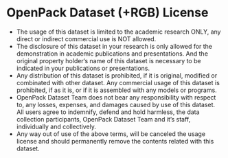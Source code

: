 # OpenPack Dataset (+RGB) License

- The usage of this dataset is limited to the academic research ONLY, any direct or indirect commercial use is NOT allowed.
- The disclosure of this dataset in your research is only allowed for the demonstration in academic publications and presentations. And the original property holder‘s name of this dataset is necessary to be indicated in your publications or presentations.
- Any distribution of this dataset is prohibited, if it is original, modified or combinated with other dataset. Any commercial usage of this dataset is prohibited, if as it is, or if it is assembled with any models or programs.
- OpenPack Dataset Team does not bear any responsibility with respect to, any losses, expenses, and damages caused by use of this dataset. All users agree to indemnify, defend and hold harmless, the data collection participants, OpenPack Dataset Team and it’s staff, individually and collectively.
- Any way out of use of the above terms, will be canceled the usage license and should permanently remove the contents related with this dataset.
